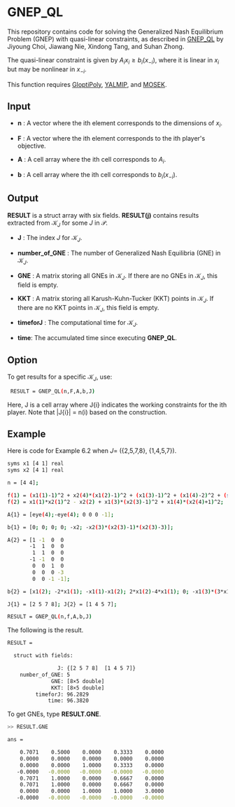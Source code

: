 # GNEP_QL

This repository contains code for solving the Generalized Nash Equilibrium Problem (GNEP) with quasi-linear constraints, as described in [GNEP_QL](https://arxiv.org/abs/2405.03926) by Jiyoung Choi, Jiawang Nie, Xindong Tang, and Suhan Zhong.

The quasi-linear constraint is given by $A_i x_i \geq b_i(x_{-i})$, where it is linear in $x_i$ but may be nonlinear in $x_{-i}$. 
 
This function requires [GloptiPoly](https://homepages.laas.fr/henrion/software/gloptipoly3/), [YALMIP](https://yalmip.github.io/), and [MOSEK](https://www.mosek.com/).

## Input

- __n__ : A vector where the ith element corresponds to the dimensions of $x_i$.
  
- __F__ : A vector where the ith element corresponds to the ith player's objective.
  
- __A__ : A cell array where the ith cell corresponds to $A_i$.
  
- __b__ : A cell array where the ith cell corresponds to $b_i(x_{-i})$.

## Output

__RESULT__ is a struct array with six fields. __RESULT(j)__ contains results extracted from $\mathcal{K}_J$ for some $J$ in $\mathcal{P}$.

- __J__ : The index $J$ for $\mathcal{K}_J$.
  
- __number_of_GNE__ : The number of Generalized Nash Equilibria (GNE) in $\mathcal{K}_J$.
  
- __GNE__ : A matrix storing all GNEs in $\mathcal{K}_J$. If there are no GNEs in $\mathcal{K}_J$, this field is empty.
  
- __KKT__ : A matrix storing all Karush-Kuhn-Tucker (KKT) points in $\mathcal{K}_J$. If there are no KKT points in $\mathcal{K}_J$, this field is empty.
  
- __timeforJ__ : The computational time for $\mathcal{K}_J$.
  
- __time__: The accumulated time since executing __GNEP_QL__.

## Option

To get results for a specific $\mathcal{K}_J$, use:
```bash
 RESULT = GNEP_QL(n,F,A,b,J)
```
Here, J is a cell array where J{i} indicates the working constraints for the ith player. Note that |J{i}| = n(i) based on the construction.

## Example

Here is code for Example 6.2 when $J =$ (\{2,5,7,8\}, \{1,4,5,7\}).
```bash
syms x1 [4 1] real
syms x2 [4 1] real

n = [4 4]; 

f(1) = (x1(1)-1)^2 + x2(4)*(x1(2)-1)^2 + (x1(3)-1)^2 + (x1(4)-2)^2 + (sum(x2)-1)*sum(x1);
f(2) = x1(1)*x2(1)^2 - x2(2) + x1(3)*(x2(3)-1)^2 + x1(4)*(x2(4)+1)^2;

A{1} = [eye(4);-eye(4); 0 0 0 -1];

b{1} = [0; 0; 0; 0; -x2; -x2(3)*(x2(3)-1)*(x2(3)-3)];

A{2} = [1 -1  0  0
       -1  1  0  0
        1  1  0  0
       -1 -1  0  0
        0  0  1  0
        0  0  0 -3
        0  0 -1 -1];

b{2} = [x1(2); -2*x1(1); -x1(1)-x1(2); 2*x1(2)-4*x1(1); 0; -x1(3)*(3*x1(3)-1)*(x1(3)-1); -3];

J{1} = [2 5 7 8]; J{2} = [1 4 5 7];

RESULT = GNEP_QL(n,f,A,b,J)
```

The following is the result.
```bash
RESULT = 

  struct with fields:

                J: {[2 5 7 8]  [1 4 5 7]}
    number_of_GNE: 5
              GNE: [8×5 double]
              KKT: [8×5 double]
         timeforJ: 96.2829
             time: 96.3820
```

To get GNEs, type __RESULT.GNE__.
```bash
>> RESULT.GNE

ans =

    0.7071    0.5000    0.0000    0.3333    0.0000
    0.0000    0.0000    0.0000    0.0000    0.0000
    0.0000    0.0000    1.0000    0.3333    0.0000
   -0.0000   -0.0000   -0.0000   -0.0000   -0.0000
    0.7071    1.0000    0.0000    0.6667    0.0000
    0.7071    1.0000    0.0000    0.6667    0.0000
    0.0000    0.0000    1.0000    1.0000    3.0000
   -0.0000   -0.0000   -0.0000   -0.0000   -0.0000
```
